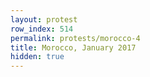 ```yaml
---
layout: protest
row_index: 514
permalink: protests/morocco-4
title: Morocco, January 2017
hidden: true
---
```

